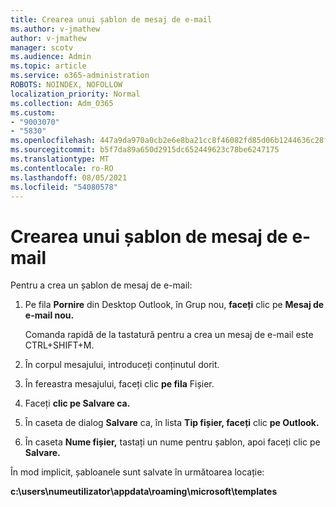 ```yaml
---
title: Crearea unui șablon de mesaj de e-mail
ms.author: v-jmathew
author: v-jmathew
manager: scotv
ms.audience: Admin
ms.topic: article
ms.service: o365-administration
ROBOTS: NOINDEX, NOFOLLOW
localization_priority: Normal
ms.collection: Adm_O365
ms.custom:
- "9003070"
- "5830"
ms.openlocfilehash: 447a9da970a0cb2e6e8ba21cc8f46082fd85d06b1244636c28fdebc2d911531d
ms.sourcegitcommit: b5f7da89a650d2915dc652449623c78be6247175
ms.translationtype: MT
ms.contentlocale: ro-RO
ms.lasthandoff: 08/05/2021
ms.locfileid: "54080578"
---
```

# <a name="create-an-email-message-template"></a>Crearea unui șablon de mesaj de e-mail

Pentru a crea un șablon de mesaj de e-mail:

1. Pe fila **Pornire** din Desktop Outlook, în Grup nou, **faceți** clic pe **Mesaj de e-mail nou.**

    Comanda rapidă de la tastatură pentru a crea un mesaj de e-mail este CTRL+SHIFT+M.

2. În corpul mesajului, introduceți conținutul dorit.
3. În fereastra mesajului, faceți clic **pe fila** Fișier.
4. Faceți **clic pe Salvare ca.**
5. În caseta de dialog **Salvare** ca, în lista **Tip fișier, faceți** clic **pe Outlook.**
6. În caseta **Nume fișier,** tastați un nume pentru șablon, apoi faceți clic pe **Salvare.**

În mod implicit, șabloanele sunt salvate în următoarea locație:

**c:\users\numeutilizator\appdata\roaming\microsoft\templates**
